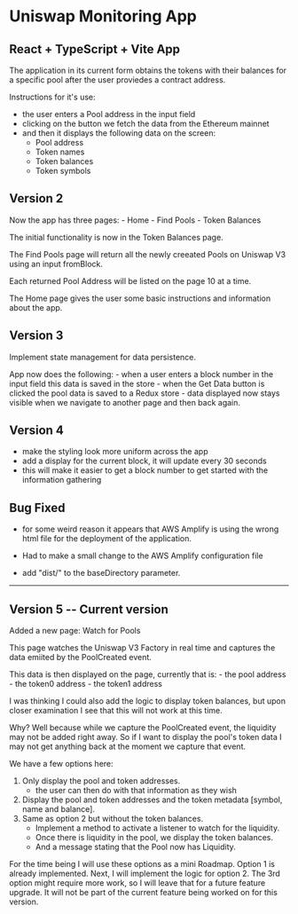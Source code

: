 # Uniswap Monitoring App

## React + TypeScript + Vite App

The application in its current form obtains the tokens with their balances for a specific pool after the user proviedes a contract address.

Instructions for it's use:
  - the user enters a Pool address in the input field
  - clicking on the button we fetch the data from the Ethereum mainnet
  - and then it displays the following data on the screen:
      - Pool address
      - Token names
      - Token balances
      - Token symbols


## Version 2

Now the app has three pages:
    - Home
    - Find Pools
    - Token Balances

The initial functionality is now in the Token Balances page.

The Find Pools page will return all the newly creeated Pools on Uniswap V3 using an input fromBlock.

Each returned Pool Address will be listed on the page 10 at a time.

The Home page gives the user some basic instructions and information about the app.

## Version 3

Implement state management for data persistence.

App now does the following:
    - when a user enters a block number in the input field this data is saved in the store
    - when the Get Data button is clicked the pool data is saved to a Redux store
    - data displayed now stays visible when we navigate to another page and then back again.

## Version 4 

- make the styling look more uniform across the app
- add a display for the current block, it will update every 30 seconds
- this will make it easier to get a block number to get started with the information gathering

## Bug Fixed

- for some weird reason it appears that AWS Amplify is using the wrong html file for the deployment of the application.

- Had to make a small change to the AWS Amplify configuration file
- add "dist/" to the baseDirectory parameter.

-----------------------------------------------------------------------------

## Version 5 -- Current version

Added a new page: Watch for Pools

This page watches the Uniswap V3 Factory in real time and captures the data emiited by the PoolCreated event.

This data is then displayed on the page, currently that is:
    - the pool address
    - the token0 address
    - the token1 address

I was thinking I could also add the logic to display token balances, but upon closer examination I see that this will not work at this time.

Why? Well because while we capture the PoolCreated event, the liquidity may not be added right away. So if I want to display the pool's token data I may not get anything back at the moment we capture that event.

We have a few options here:

  1. Only display the pool and token addresses.
      - the user can then do with that information as they wish
  2. Display the pool and token addresses and the token metadata [symbol, name and balance].
  3. Same as option 2 but without the token balances.
      - Implement a method to activate a listener to watch for the liquidity.
      - Once there is liquidity in the pool, we display the token balances.
      - And a message stating that the Pool now has Liquidity.

For the time being I will use these options as a mini Roadmap. Option 1 is already implemented.
Next, I will implement the logic for option 2.
The 3rd option might require more work, so I will leave that for a future feature upgrade. It will not be part of the current feature being worked on for this version.